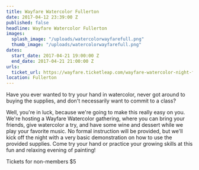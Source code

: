```yaml
---
title: Wayfare Watercolor Fullerton
date: 2017-04-12 23:39:00 Z
published: false
headline: Wayfare Watercolor Fullerton
images:
  splash_image: "/uploads/watercolorwayfarefull.png"
  thumb_image: "/uploads/watercolorwayfarefull.png"
dates:
  start_date: 2017-04-21 19:00:00 Z
  end_date: 2017-04-21 21:00:00 Z
urls:
  ticket_url: https://wayfare.ticketleap.com/wayfare-watercolor-night-fullerton/
location: Fullerton
---
```


Have you ever wanted to try your hand in watercolor, never got around to buying the supplies, and don't necessarily want to commit to a class?

Well, you're in luck, because we're going to make this really easy on you. We're hosting a Wayfare Watercolor gathering, where you can bring your friends, give watercolor a try, and have some wine and dessert while we play your favorite music. No formal instruction will be provided, but we'll kick off the night with a very basic demonstration on how to use the provided supplies. Come try your hand or practice your growing skills at this fun and relaxing evening of painting!

Tickets for non-members $5